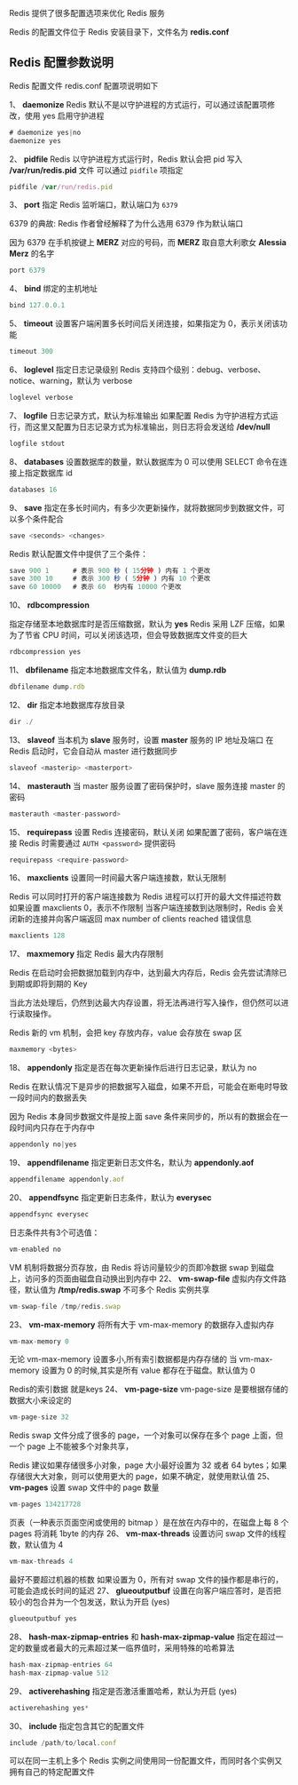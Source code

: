 

Redis 提供了很多配置选项来优化 Redis 服务

Redis 的配置文件位于 Redis 安装目录下，文件名为 **redis.conf**

## Redis 配置参数说明

Redis 配置文件 redis.conf 配置项说明如下

1、 **daemonize**
Redis 默认不是以守护进程的方式运行，可以通过该配置项修改，使用 yes 启用守护进程
```js 
# daemonize yes|no
daemonize yes
```

2、 **pidfile**
Redis 以守护进程方式运行时，Redis 默认会把 pid 写入 **/var/run/redis.pid** 文件 可以通过 `pidfile` 项指定

```js 
pidfile /var/run/redis.pid
```

3、 **port**
指定 Redis 监听端口，默认端口为 `6379`

6379 的典故:
Redis 作者曾经解释了为什么选用 6379 作为默认端口

因为 6379 在手机按键上 **MERZ** 对应的号码，而 **MERZ** 取自意大利歌女 **Alessia Merz** 的名字
 
```js 
port 6379
```

4、 **bind**
绑定的主机地址

```js 
bind 127.0.0.1
```

5、 **timeout**
设置客户端闲置多长时间后关闭连接，如果指定为 0，表示关闭该功能

```js 
timeout 300
```

6、 **loglevel**
指定日志记录级别
Redis 支持四个级别：debug、verbose、notice、warning，默认为 verbose

```js 
loglevel verbose
```

7、 **logfile**
日志记录方式，默认为标准输出
如果配置 Redis 为守护进程方式运行，而这里又配置为日志记录方式为标准输出，则日志将会发送给 **/dev/null**

```js 
logfile stdout
```

8、 **databases**
设置数据库的数量，默认数据库为 0
可以使用 SELECT  命令在连接上指定数据库 id

```js 
databases 16
```

9、 **save**
指定在多长时间内，有多少次更新操作，就将数据同步到数据文件，可以多个条件配合

```js 
save <seconds> <changes>
```

Redis 默认配置文件中提供了三个条件：

```js 
save 900 1      # 表示 900 秒 ( 15分钟 ) 内有 1 个更改
save 300 10     # 表示 300 秒 ( 5分钟 ) 内有 10 个更改
save 60 10000   # 表示 60  秒内有 10000 个更改
```

10、 **rdbcompression**

指定存储至本地数据库时是否压缩数据，默认为 **yes**
Redis 采用 LZF 压缩，如果为了节省 CPU 时间，可以关闭该选项，但会导致数据库文件变的巨大
```js 
rdbcompression yes
```

11、 **dbfilename**
指定本地数据库文件名，默认值为 **dump.rdb**

```js 
dbfilename dump.rdb
```

12、 **dir**
指定本地数据库存放目录

```js 
dir ./
```

13、 **slaveof**
当本机为 **slave** 服务时，设置 **master** 服务的 IP 地址及端口
在 Redis 启动时，它会自动从 master 进行数据同步

```js 
slaveof <masterip> <masterport>
```

14、 **masterauth**
当 master 服务设置了密码保护时，slave 服务连接 master 的密码

```js 
masterauth <master-password>
```

15、 **requirepass**
设置 Redis 连接密码，默认关闭
如果配置了密码，客户端在连接 Redis 时需要通过 `AUTH <password>` 提供密码

```js 
requirepass <require-password>
```

16、 **maxclients**
设置同一时间最大客户端连接数，默认无限制

Redis 可以同时打开的客户端连接数为 Redis 进程可以打开的最大文件描述符数
如果设置 maxclients 0，表示不作限制
当客户端连接数到达限制时，Redis 会关闭新的连接并向客户端返回 max number of clients reached 错误信息
```js 
maxclients 128
```

17、 **maxmemory**
指定 Redis 最大内存限制

Redis 在启动时会把数据加载到内存中，达到最大内存后，Redis 会先尝试清除已到期或即将到期的 Key

当此方法处理后，仍然到达最大内存设置，将无法再进行写入操作，但仍然可以进行读取操作。

Redis 新的 vm 机制，会把 key 存放内存，value 会存放在 swap 区
```js 
maxmemory <bytes>
```

18、 **appendonly**
指定是否在每次更新操作后进行日志记录，默认为 no

Redis 在默认情况下是异步的把数据写入磁盘，如果不开启，可能会在断电时导致一段时间内的数据丢失

因为 Redis 本身同步数据文件是按上面 save 条件来同步的，所以有的数据会在一段时间内只存在于内存中
```js 
appendonly no|yes
```

19、 **appendfilename**
指定更新日志文件名，默认为 **appendonly.aof**

```js 
appendfilename appendonly.aof
```

20、 **appendfsync**
指定更新日志条件，默认为 **everysec**

```js 
appendfsync everysec
```

日志条件共有3个可选值：

```js 
vm-enabled no
```

VM 机制将数据分页存放，由 Redis 将访问量较少的页即冷数据 swap 到磁盘上，访问多的页面由磁盘自动换出到内存中
22、 **vm-swap-file**
虚拟内存文件路径，默认值为 **/tmp/redis.swap** 不可多个 Redis 实例共享

```js 
vm-swap-file /tmp/redis.swap
```

23、 **vm-max-memory**
将所有大于 vm-max-memory 的数据存入虚拟内存

```js 
vm-max-memory 0
```

无论 vm-max-memory 设置多小,所有索引数据都是内存存储的 当 vm-max-memory 设置为 0 的时候,其实是所有 value 都存在于磁盘。默认值为 0

Redis的索引数据 就是keys
24、 **vm-page-size**
vm-page-size 是要根据存储的数据大小来设定的
 
```js 
vm-page-size 32
```

Redis swap 文件分成了很多的 page，一个对象可以保存在多个 page 上面，但一个 page 上不能被多个对象共享，

Redis 建议如果存储很多小对象，page 大小最好设置为 32 或者 64 bytes；如果存储很大大对象，则可以使用更大的 page，如果不确定，就使用默认值
25、 **vm-pages**
设置 swap 文件中的 page 数量
```js 
vm-pages 134217728
```

页表（一种表示页面空闲或使用的 bitmap ）是在放在内存中的，在磁盘上每 8 个 pages 将消耗 1byte 的内存
26、 **vm-max-threads**
设置访问 swap 文件的线程数，默认值为 4

```js 
vm-max-threads 4
```

最好不要超过机器的核数
如果设置为 0，所有对 swap 文件的操作都是串行的，可能会造成长时间的延迟
27、 **glueoutputbuf**
设置在向客户端应答时，是否把较小的包合并为一个包发送，默认为开启 (yes)

```js 
glueoutputbuf yes
```

28、 **hash-max-zipmap-entries** 和 **hash-max-zipmap-value**
指定在超过一定的数量或者最大的元素超过某一临界值时，采用特殊的哈希算法

```js 
hash-max-zipmap-entries 64
hash-max-zipmap-value 512
```

29、 **activerehashing**
指定是否激活重置哈希，默认为开启 (yes)

```js 
activerehashing yes*
```

30、 **include**
指定包含其它的配置文件

```js 
include /path/to/local.conf
```

可以在同一主机上多个 Redis 实例之间使用同一份配置文件，而同时各个实例又拥有自己的特定配置文件


